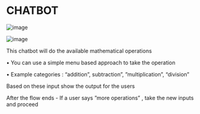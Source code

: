 # CHATBOT

![image](https://user-images.githubusercontent.com/117162224/221823346-ea62a75f-6989-47aa-8bdf-23663fbaf705.png)

![image](https://user-images.githubusercontent.com/117162224/221823511-d65b2fc1-3193-4d62-a979-6d3c06721d8d.png)

This chatbot will do the available mathematical operations

•
You can use a simple menu based approach to take the operation

•
Example categories : “addition”, subtraction”, ”multiplication”, “division”


Based on these input show the output for the users


After the flow ends - If a user says ”more operations” , take the new inputs and proceed
